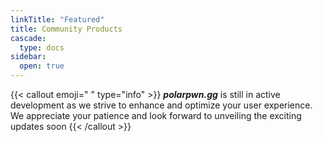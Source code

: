 ```yaml
---
linkTitle: "Featured"
title: Community Products
cascade:
  type: docs
sidebar:
  open: true
---
```


{{< callout emoji=" " type="info" >}}
  ***polarpwn.gg*** is still in active development as we strive to enhance and optimize your user experience. We appreciate your patience and look forward to unveiling the exciting updates soon
{{< /callout >}}
